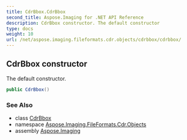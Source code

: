 ```yaml
---
title: CdrBbox.CdrBbox
second_title: Aspose.Imaging for .NET API Reference
description: CdrBbox constructor. The default constructor
type: docs
weight: 10
url: /net/aspose.imaging.fileformats.cdr.objects/cdrbbox/cdrbbox/
---
```

## CdrBbox constructor

The default constructor.

```csharp
public CdrBbox()
```

### See Also

* class [CdrBbox](../)
* namespace [Aspose.Imaging.FileFormats.Cdr.Objects](../../cdrbbox/)
* assembly [Aspose.Imaging](../../../)


